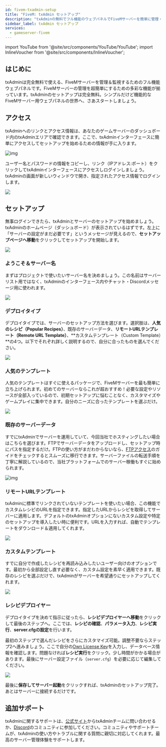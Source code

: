 ```yaml
---
id: fivem-txadmin-setup
title: "FiveM: txAdmin セットアップ"
description: "txAdminの無料でフル機能のウェブパネルでFiveMサーバーを簡単に管理・監視する方法 → 今すぐチェック"
sidebar_label: txAdmin セットアップ
services:
  - gameserver-fivem
---
```


import YouTube from '@site/src/components/YouTube/YouTube';
import InlineVoucher from '@site/src/components/InlineVoucher';

## はじめに

txAdminは完全無料で使える、FiveMサーバーを管理＆監視するためのフル機能ウェブパネルです。FiveMサーバーの管理を超簡単にするための多彩な機能が揃っています。txAdminのセットアップは完全無料。シンプルだけど機能的なFiveMサーバー用ウェブパネルの世界へ、さあスタートしましょう。

<YouTube videoId="n3RoiExrvN0" imageSrc="https://screensaver01.zap-hosting.com/index.php/s/AeKiyc9Jtat5ygE/preview" title="txAdminサーバーのセットアップ" description="実際に動いているのを見ると理解しやすい？そんなあなたにピッタリ！動画でわかりやすく解説。急いでる時も、じっくり情報を吸収したい時もどうぞ！"/>

<InlineVoucher />

## アクセス

txAdminへのリンクとアクセス情報は、あなたのゲームサーバーのダッシュボード内のtxAdminエリアで確認できます。ここで、txAdminインターフェースに簡単にアクセスしてセットアップを始めるための情報が手に入ります。

![img](https://screensaver01.zap-hosting.com/index.php/s/69LdTK3FyNZNXid/download)

ユーザー名とパスワードの情報をコピーし、リンク（IPアドレス:ポート）をクリックしてtxAdminインターフェースにアクセスしログインしましょう。txAdminの画面が新しいウィンドウで開き、指定されたアクセス情報でログインします。

![](https://screensaver01.zap-hosting.com/index.php/s/pp8GLQBoX4LoqTA/preview)



## セットアップ

無事ログインできたら、txAdminとサーバーのセットアップを始めましょう。txAdminのホームページ（ダッシュボード）が表示されているはずです。左上に「サーバーの設定がまだ必要です」というメッセージが見えるので、**セットアップページへ移動**をクリックしてセットアップを開始します。

![](https://screensaver01.zap-hosting.com/index.php/s/oXakf3qoJaim7ex/download)



### ようこそ＆サーバー名

まずはプロジェクトで使いたいサーバー名を決めましょう。この名前はサーバーリスト用ではなく、txAdminのインターフェース内やチャット・Discordメッセージ用に使われます。

![](https://screensaver01.zap-hosting.com/index.php/s/FCmd5xQ89wSPHfe/preview)



### デプロイタイプ

デプロイタイプでは、サーバーのセットアップ方法を選びます。選択肢は、**人気のレシピ（Popular Recipes）**、既存のサーバーデータ、**リモートURLテンプレート（Remote URL Template）**、**カスタムテンプレート（Custom Template）**の4つ。以下でそれぞれ詳しく説明するので、自分に合ったものを選んでください。

![](https://screensaver01.zap-hosting.com/index.php/s/52HfyJSNLscApNE/preview)



### 人気のテンプレート

人気のテンプレートはすぐに使えるパッケージで、FiveMサーバーを最も簡単に立ち上げられます。初めてのサーバーならこれが超おすすめ！必要な設定やリソースが全部入っているので、初期セットアップに悩むことなく、カスタマイズやゲームプレイに集中できます。自分のニーズに合ったテンプレートを選ぶだけ。

![](https://screensaver01.zap-hosting.com/index.php/s/PSsf22NeebNBRw7/preview)



### 既存のサーバーデータ

すでにtxAdminでサーバーを運用していて、今回当社でホスティングしたい場合はこちらを選びます。FTPでサーバーデータをアップロードし、セットアップ時にパスを指定するだけ。FTPの使い方がまだわからないなら、[FTPアクセス](gameserver-ftpaccess.md)のガイドをチェックするとスムーズに移行できます。サーバーファイルの転送手順を丁寧に解説しているので、当社プラットフォームでのサーバー稼働もすぐに始められます。

![img](https://screensaver01.zap-hosting.com/index.php/s/KS4raRtHWmmw5iN/preview)





### リモートURLテンプレート

txAdminに標準でリンクされていないテンプレートを使いたい場合、この機能でカスタムレシピのURLを指定できます。指定したURLからレシピを取得してサーバーに適用します。デフォルトのtxAdminオプションにないカスタム設定や特定のセットアップを導入したい時に便利です。URLを入力すれば、自動でテンプレートをダウンロード＆適用してくれます。

![](https://screensaver01.zap-hosting.com/index.php/s/jrGzTGp9FwLc82i/preview)

### カスタムテンプレート

すでに自分で作成したレシピを再読み込みしたいユーザー向けのオプションです。最初から全部設定し直す必要なく、カスタム設定を素早く適用できます。既存のレシピを選ぶだけで、txAdminがサーバーを希望通りにセットアップしてくれます。

![](https://screensaver01.zap-hosting.com/index.php/s/Z75q5RKakwfpHGy/preview)



### レシピデプロイヤー

デプロイタイプを決めて指示に従ったら、**レシピデプロイヤーへ移動**をクリックして最後のステップへ。ここでは、**レシピの確認**、**パラメータ入力**、**レシピ実行**、**server.cfgの設定**を行います。

最初のステップで選んだレシピをさらにカスタマイズ可能。調整不要ならステップ2へ進みましょう。ここで自分の[Own License Key](fivem-licensekey.md)を入力し、データベース情報を確認します。問題なければ**レシピ実行**をクリック。少し時間がかかる場合があります。最後にサーバー設定ファイル（`server.cfg`）を必要に応じて編集してください。

![](https://screensaver01.zap-hosting.com/index.php/s/wFMD576sBQAAdxZ/download)

最後に**保存してサーバー起動**をクリックすれば、txAdminのセットアップ完了。あとはサーバーに接続するだけです。


## 追加サポート

txAdminに関するサポートは、[公式サイト](https://txadm.in/)からtxAdminチームに問い合わせるか、[Discord](https://discord.gg/txAdmin/)のコミュニティに参加してください。コミュニティやサポートチームが、txAdminの使い方やトラブルに関する質問に親切に対応してくれます。最高のサーバー管理体験をサポートします。

<InlineVoucher />
